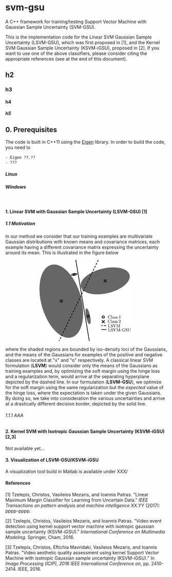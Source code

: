 # svm-gsu

A C++ framework for training/testing Support Vector Machine with Gaussian Sample Uncertainty (SVM-GSU).

This is the implementation code for the Linear SVM Gaussian Sample Uncertainty (LSVM-GSU), which was first proposed in [1], and the Kernel SVM Gaussian Sample Uncertainty (KSVM-iGSU), proposed in [2]. If you want to use one of the above classifiers, please consider citing the appropriate references (see at the end of this document).

## h2

### h3

#### h4

##### h5

















## 0. Prerequisites

The code is built in C++11 using the [Eigen](http://eigen.tuxfamily.org/index.php?title=Main_Page) library. In order to build the code, you need to 

    - Eigen ??.??
    - ???

##### Linux

##### Windows







​    

#### 1. Linear SVM with Gaussian Sample Uncertainty (LSVM-GSU) [1]



##### 1.1 Motivation

In our method we consider that our training examples are multivariate Gaussian distributions with known means and covariance matrices, each example having a different covariance matrix expressing the uncertainty around its mean. This is illustrated in the figure below

<p align="center">
  <img src="images/svmgsu_motivation.jpg" width="300" alt="SVM-GSU's motivation"/>
</p>

where the shaded regions are bounded by iso-density loci of the Gaussians, and the means of the Gaussians for examples of the positive and negative classes are located at "x" and "o" respectively. A classical linear SVM formulation (**LSVM**) would consider only the means of the Gaussians as training examples and, by optimizing the soft margin using the hinge loss and a regularization term, would arrive at the separating hyperplane depicted by the dashed line. In our formulation (**LSVM-GSU**), we optimize for the soft margin using the same regularization but the *expected* value of the hinge loss, where the expectation is taken under the given Gaussians. By doing so, we take into consideration the various uncertainties and arrive at a drastically different decision border, depicted by the solid line. 





###### 1.1.1 AAA







#### 2. Kernel SVM with Isotropic Gaussian Sample Uncertainty (KSVM-iGSU) [2,3]

Not available yet...



#### 3. Visualization of LSVM-GSU/KSVM-iGSU

A visualization tool build in Matlab is available under XXX/





#### References

[1] Tzelepis, Christos, Vasileios Mezaris, and Ioannis Patras. "Linear Maximum Margin Classifier for Learning from Uncertain Data." *IEEE Transactions on pattern analysis and machine intelligence* XX.YY (2017): pppp-pppp.

[2] Tzelepis, Christos, Vasileios Mezaris, and Ioannis Patras. "Video event detection using kernel support vector machine with isotropic gaussian sample uncertainty (KSVM-iGSU)." *International Conference on Multimedia Modeling*. Springer, Cham, 2016.

[3] Tzelepis, Christos, Eftichia Mavridaki, Vasileios Mezaris, and Ioannis Patras. "Video aesthetic quality assessment using kernel Support Vector Machine with isotropic Gaussian sample uncertainty (KSVM-iGSU)." In *Image Processing (ICIP), 2016 IEEE International Conference on*, pp. 2410-2414. IEEE, 2016.